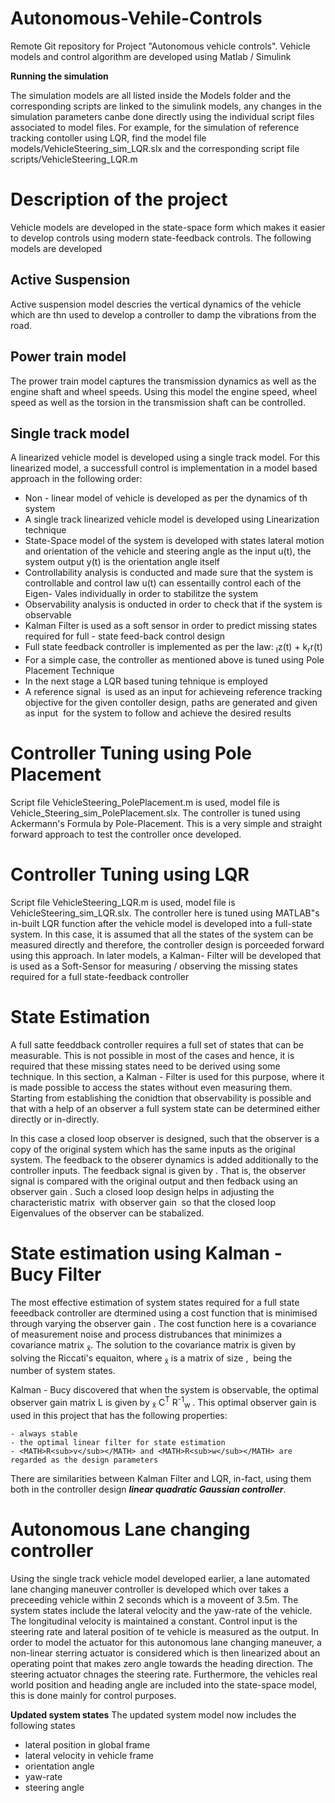 # Autonomous-Vehile-Controls
Remote Git repository for Project "Autonomous vehicle controls". 
Vehicle models and control algorithm are developed using Matlab / Simulink

**Running the simulation**
<p>
  The simulation models are all listed inside the Models folder and the corresponding scripts are linked to the simulink models, any changes in the simulation parameters canbe done directly using the individual script files associated to model files. For example, for the simulation of reference tracking contoller using LQR, find the model file models/VehicleSteering_sim_LQR.slx and the corresponding script file scripts/VehicleSteering_LQR.m
</p>

# Description of the project

Vehicle models are developed in the state-space form which makes it easier to develop controls using modern state-feedback controls. The following models are developed 

## Active Suspension

Active suspension model descries the vertical dynamics of the vehicle which are thn used to develop a controller to damp the vibrations from the road.

## Power train model

The prower train model captures the transmission dynamics as well as the engine shaft and wheel speeds. Using this model the engine speed, wheel speed as well as the torsion in the transmission shaft can be controlled.

## Single track model

A linearized vehicle model is developed using a single track model. For this linearized model, a successfull control is implementation in a model based approach in the following order:


  - Non - linear model of vehicle is developed as per the dynamics of th system
  - A single track linearized vehicle model is developed using Linearization technique
  - State-Space model of the system is developed with states lateral motion and orientation of the vehicle and steering angle as the input u(t), the system output y(t) is the orientation angle itself
  - Controllability analysis is conducted and made sure that the system is controllable and control law u(t) can essentailly control each of the Eigen- Vales individually in order to stabilitze the system
  - Observability analysis is onducted in order to check that if the system is observable
  - Kalman Filter is used as a soft sensor in order to predict missing states required for full - state feed-back control design
  - Full state feedback controller is implemented as per the law:  <MATH>u(t) = -Kx(t) - K<sub>I</sub>z(t) + k<sub>r</sub>r(t)</MATH>
  - For a simple case, the controller as mentioned above is tuned using Pole Placement Technique
  - In the next stage a LQR based tuning tehnique is employed
  - A reference signal <MATH>r(t)</MATH> is used as an input for achieveing reference tracking objective for the given contoller design, paths are generated and given as input <MATH>r(t)</MATH> for the system to follow and achieve the desired results

# Controller Tuning using Pole Placement 

Script file VehicleSteering_PolePlacement.m is used, model file is Vehicle_Steering_sim_PolePlacement.slx. The controller is tuned using Ackermann's Formula by Pole-Placement. This is a very simple and straight forward approach to test the controller once developed.

# Controller Tuning using LQR

Script file VehicleSteering_LQR.m is used, model file is VehicleSteering_sim_LQR.slx. The controller here is tuned using MATLAB"s in-built LQR function after the vehicle model is developed into a full-state system. In this case, it is assumed that all the states of the system can be measured directly and therefore, the controller design is porceeded forward using this approach. In later models, a Kalman- Filter will be developed that is used as a Soft-Sensor for measuring / observing the missing states required for a full state-feedback controller

# State Estimation
<p>
  A full satte feeddback controller requires a full set of states that can be measurable. This is not possible in most of the cases and hence, it is required that these missing states need to be derived using some technique. In this section, a Kalman - Filter is used for this purpose, where it is made possible to access the states without even measuring them. Starting from establishing the conidtion that observability is possible and that with a help of an observer a full system state can be determined either directly or in-directly.
</p>

<p>
  In this case a closed loop observer is designed, such that the observer is a copy of the original system which has the same inputs as the original system. The feedback to the obserer dynamics is added additionally to the controller inputs. The feedback signal is given by <MATH>L(y - y&#770)</MATH>. That is, the observer signal is compared with the original output and then fedback using an observer gain <MATH>L</MATH>. Such a closed loop design helps in adjusting the characteristic matrix <MATH>(A - LC)</MATH> with observer gain <MATH>L</MATH> so that the closed loop Eigenvalues of the observer can be stabalized.
</p>

# State estimation using Kalman - Bucy Filter

<p>
  The most effective estimation of system states required for a full state feeedback controller are dtermined using a cost function that is minimised through varying the observer gain <MATH>L</MATH>. The cost function here is a covariance of measurement noise and process distrubances that minimizes a covariance matrix <MATH>P<sub>x&#771;</sub></MATH>. The solution to the covariance matrix is given by solving the Riccati's equaiton, where <MATH>P<sub>x&#771;</sub></MATH> is a matrix of size <MATH>(n x n)</sub></MATH>, <MATH>n</sub></MATH> being the number of system states. 
</p>

<p>
  Kalman - Bucy discovered that when the system is observable, the optimal observer gain matrix L is given by <MATH>L = P<sub>x&#771;</sub> C<sup>T</sup> R<sup>-1</sup><sub>w</sub> </MATH>. This optimal observer gain is used in this project that has the following properties:

    - always stable
    - the optimal linear filter for state estimation
    - <MATH>R<sub>v</sub></MATH> and <MATH>R<sub>w</sub></MATH> are regarded as the design parameters

There are similarities between Kalman Filter and LQR, in-fact, using them both in the controller design **_linear quadratic Gaussian controller_**.
</p>

# Autonomous Lane changing controller
<p>
  Using the single track vehicle model developed earlier, a lane automated lane changing maneuver controller is developed which over takes a preceeding vehicle within 2 seconds which is a moveent of 3.5m. The system states include the lateral velocity and the yaw-rate of the vehicle. The longitudinal velocity is maintained a constant. Control input is the steering rate and lateral position of te vehicle is measured as the output. In order to model the actuator for this autonomous lane changing maneuver, a non-linear sterring actuator is considered which is then linearized about an operating point that makes zero angle towards the heading direction. The steering actuator chnages the steering rate. Furthermore, the vehicles real world position and heading angle are included into the state-space model, this is done mainly for control purposes.
</p>

**Updated system states**
The updated system model now includes the following states

  - lateral position in global frame
  - lateral velocity in vehicle frame
  - orientation angle
  - yaw-rate
  - steering angle

